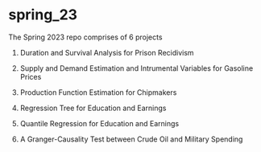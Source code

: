 # spring_23

The Spring 2023 repo comprises of 6 projects

  1) Duration and Survival Analysis for Prison Recidivism

  2) Supply and Demand Estimation and Intrumental Variables for Gasoline Prices

  3) Production Function Estimation for Chipmakers

  4) Regression Tree for Education and Earnings

  5) Quantile Regression for Education and Earnings

  6) A Granger-Causality Test between Crude Oil and Military Spending
